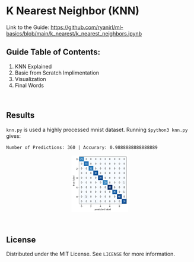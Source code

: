 # K Nearest Neighbor (KNN)


Link to the Guide: https://github.com/ryanirl/ml-basics/blob/main/k_nearest/k_nearest_neighbors.ipynb

<!-- GUIDE TABLE OF CONTENTS -->
## Guide Table of Contents: 
1. KNN Explained
2. Basic from Scratch Implimentation
3. Visualization
4. Final Words


<br />

    
<!-- RESULTS -->
## Results

`knn.py` is used a highly processed mnist dataset. Running `$python3 knn.py` gives:

```
Number of Predictions: 360 | Accurary: 0.9888888888888889
```

<p align="center">
    <img src="./img/knn-example-0.png" width="30%">
</p>



<br />

<!-- LICENSE -->
## License

Distributed under the MIT License. See `LICENSE` for more information.




